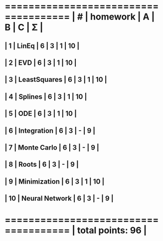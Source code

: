  =====================================
| #  | homework      | A | B | C | Σ |
 =====================================
| 1  | LinEq          | 6 | 3 | 1 | 10 |
----------------------------------------
| 2  | EVD            | 6 | 3 | 1 | 10 |
----------------------------------------
| 3  | LeastSquares   | 6 | 3 | 1 | 10 |
----------------------------------------
| 4  | Splines        | 6 | 3 | 1 | 10 |
----------------------------------------
| 5  | ODE            | 6 | 3 | 1 | 10 |
----------------------------------------
| 6  | Integration    | 6 | 3 | - | 9  |
----------------------------------------
| 7  | Monte Carlo    | 6 | 3 | - | 9  |
----------------------------------------
| 8  | Roots          | 6 | 3 | - | 9  |
----------------------------------------
| 9  | Minimization   | 6 | 3 | 1 | 10 |
----------------------------------------
| 10 | Neural Network | 6 | 3 | - | 9  |
----------------------------------------
 =====================================
|                    total points: 96 |
 =====================================

